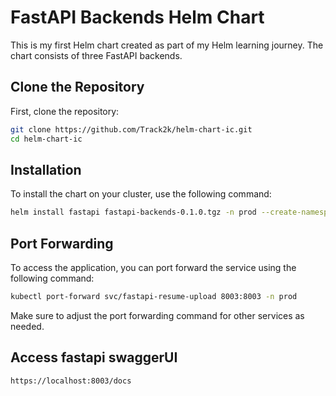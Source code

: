 # FastAPI Backends Helm Chart

This is my first Helm chart created as part of my Helm learning journey. The chart consists of three FastAPI backends.

## Clone the Repository

First, clone the repository:

```sh
git clone https://github.com/Track2k/helm-chart-ic.git
cd helm-chart-ic
```

## Installation

To install the chart on your cluster, use the following command:

```sh
helm install fastapi fastapi-backends-0.1.0.tgz -n prod --create-namespace
```

## Port Forwarding

To access the application, you can port forward the service using the following command:

```sh
kubectl port-forward svc/fastapi-resume-upload 8003:8003 -n prod
```

Make sure to adjust the port forwarding command for other services as needed.

## Access fastapi swaggerUI

```sh
https://localhost:8003/docs
```